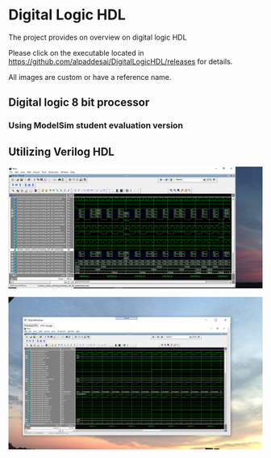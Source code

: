 # Digital Logic HDL

The project provides on overview on digital logic HDL

Please click on the executable located in https://github.com/alpaddesai/DigitalLogicHDL/releases for details. 

All images are custom or have a reference name.

## Digital logic 8 bit processor
### Using ModelSim student evaluation version
## Utilizing Verilog HDL

![image](CPUImage.png)

![image](DigitalLogicCPUImage.png)
